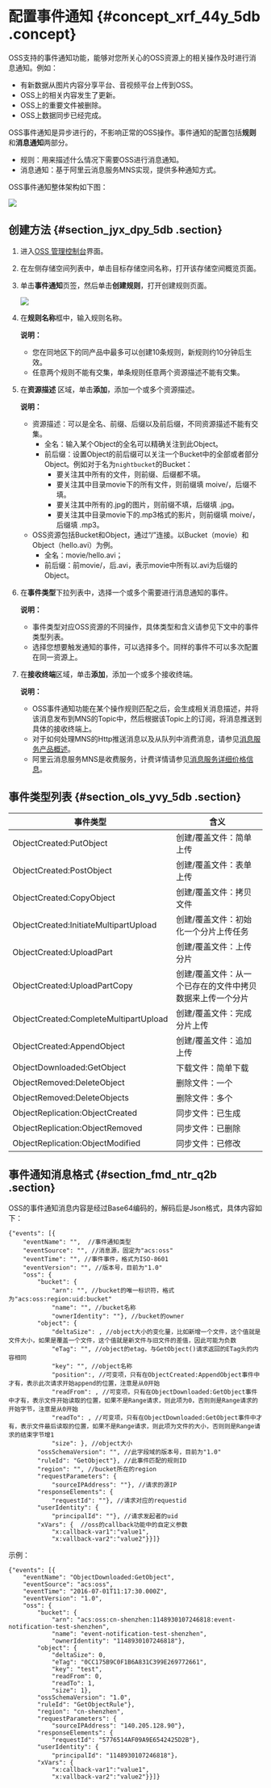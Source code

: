 # 配置事件通知 {#concept_xrf_44y_5db .concept}

OSS支持的事件通知功能，能够对您所关心的OSS资源上的相关操作及时进行消息通知。例如：

-   有新数据从图片内容分享平台、音视频平台上传到OSS。
-   OSS上的相关内容发生了更新。
-   OSS上的重要文件被删除。
-   OSS上数据同步已经完成。

OSS事件通知是异步进行的，不影响正常的OSS操作。事件通知的配置包括**规则**和**消息通知**两部分。

-   规则：用来描述什么情况下需要OSS进行消息通知。
-   消息通知：基于阿里云消息服务MNS实现，提供多种通知方式。

OSS事件通知整体架构如下图：

![](http://static-aliyun-doc.oss-cn-hangzhou.aliyuncs.com/assets/img/4763/15330006001523_zh-CN.png)

## 创建方法 {#section_jyx_dpy_5db .section}

1.  进入[OSS 管理控制台](https://oss.console.aliyun.com/)界面。
2.  在左侧存储空间列表中，单击目标存储空间名称，打开该存储空间概览页面。
3.  单击**事件通知**页签，然后单击**创建规则**，打开创建规则页面。

    ![](http://static-aliyun-doc.oss-cn-hangzhou.aliyuncs.com/assets/img/4763/15330006001525_zh-CN.png)

4.  在**规则名称**框中，输入规则名称。

    **说明：** 

    -   您在同地区下的同产品中最多可以创建10条规则，新规则约10分钟后生效。
    -   任意两个规则不能有交集，单条规则任意两个资源描述不能有交集。
5.  在**资源描述** 区域，单击**添加**，添加一个或多个资源描述。

    **说明：** 

    -   资源描述：可以是全名、前缀、后缀以及前后缀，不同资源描述不能有交集。
        -   全名：输入某个Object的全名可以精确关注到此Object。
        -   前后缀：设置Object的前后缀可以关注一个Bucket中的全部或者部分Object。例如对于名为`nightbucket`的Bucket：
            -   要关注其中所有的文件，则前缀、后缀都不填。
            -   要关注其中目录movie下的所有文件，则前缀填 moive/，后缀不填。
            -   要关注其中所有的.jpg的图片，则前缀不填，后缀填 .jpg。
            -   要关注其中目录movie下的.mp3格式的影片，则前缀填 moive/，后缀填 .mp3。
    -   OSS资源包括Bucket和Object，通过“/”连接。以Bucket（movie）和Object（hello.avi）为例。
        -   全名：movie/hello.avi；
        -   前后缀：前movie/，后.avi，表示movie中所有以.avi为后缀的Object。
6.  在**事件类型**下拉列表中，选择一个或多个需要进行消息通知的事件。

    **说明：** 

    -   事件类型对应OSS资源的不同操作，具体类型和含义请参见下文中的事件类型列表。
    -   选择您想要触发通知的事件，可以选择多个。同样的事件不可以多次配置在同一资源上。
7.  在**接收终端**区域，单击**添加**，添加一个或多个接收终端。

    **说明：** 

    -   OSS事件通知功能在某个操作规则匹配之后，会生成相关消息描述，并将该消息发布到MNS的Topic中，然后根据该Topic上的订阅，将消息推送到具体的接收终端上。
    -   对于如何处理MNS的Http推送消息以及从队列中消费消息，请参见[消息服务产品概述](https://help.aliyun.com/document_detail/27414.html)。
    -   阿里云消息服务MNS是收费服务，计费详情请参见[消息服务详细价格信息](https://www.aliyun.com/price/product#/mns/detail)。

## 事件类型列表 {#section_ols_yvy_5db .section}

|事件类型|含义|
|----|--|
|ObjectCreated:PutObject|创建/覆盖文件：简单上传|
|ObjectCreated:PostObject|创建/覆盖文件：表单上传|
|ObjectCreated:CopyObject|创建/覆盖文件：拷贝文件|
|ObjectCreated:InitiateMultipartUpload|创建/覆盖文件：初始化一个分片上传任务|
|ObjectCreated:UploadPart|创建/覆盖文件：上传分片|
|ObjectCreated:UploadPartCopy|创建/覆盖文件：从一个已存在的文件中拷贝数据来上传一个分片|
|ObjectCreated:CompleteMultipartUpload|创建/覆盖文件：完成分片上传|
|ObjectCreated:AppendObject|创建/覆盖文件：追加上传|
|ObjectDownloaded:GetObject|下载文件：简单下载|
|ObjectRemoved:DeleteObject|删除文件：一个|
|ObjectRemoved:DeleteObjects|删除文件：多个|
|ObjectReplication:ObjectCreated|同步文件：已生成|
|ObjectReplication:ObjectRemoved|同步文件：已删除|
|ObjectReplication:ObjectModified|同步文件：已修改|

## 事件通知消息格式 {#section_fmd_ntr_q2b .section}

OSS的事件通知消息内容是经过Base64编码的，解码后是Json格式，具体内容如下：

```
{"events": [{
    "eventName": "",  //事件通知类型
    "eventSource": "", //消息源，固定为"acs:oss"
    "eventTime": "", //事件事件，格式为ISO-8601
    "eventVersion": "", //版本号，目前为"1.0"
    "oss": {
        "bucket": {
            "arn": "", //bucket的唯一标识符，格式为"acs:oss:region:uid:bucket"
            "name": "", //bucket名称
            "ownerIdentity": ""}, //bucket的owner
        "object": {
            "deltaSize": , //object大小的变化量，比如新增一个文件，这个值就是文件大小，如果是覆盖一个文件，这个值就是新文件与旧文件的差值，因此可能为负数
            "eTag": "", //object的etag，与GetObject()请求返回的ETag头的内容相同
            "key": "", //object名称
            "position":, //可变项，只有在ObjectCreated:AppendObject事件中才有，表示此次请求开始append的位置，注意是从0开始
            "readFrom": , //可变项，只有在ObjectDownloaded:GetObject事件中才有，表示文件开始读取的位置，如果不是Range请求，则此项为0，否则则是Range请求的开始字节，注意是从0开始
            "readTo": , //可变项，只有在ObjectDownloaded:GetObject事件中才有，表示文件最后读取的位置，如果不是Range请求，则此项为文件的大小，否则则是Range请求的结束字节增1
            "size": }, //object大小
        "ossSchemaVersion": "", //此字段域的版本号，目前为"1.0"
        "ruleId": "GetObject"}, //此事件匹配的规则ID
        "region": "", //bucket所在的region
        "requestParameters": {
            "sourceIPAddress": ""}, //请求的源IP
        "responseElements": {
            "requestId": ""}, //请求对应的requestid
        "userIdentity": {
            "principalId": ""}, //请求发起者的uid
        "xVars": {  //oss的callback功能中的自定义参数
            "x:callback-var1":"value1",
            "x:vallback-var2":"value2"}}]}
```

示例：

```
{"events": [{
    "eventName": "ObjectDownloaded:GetObject",
    "eventSource": "acs:oss",
    "eventTime": "2016-07-01T11:17:30.000Z",
    "eventVersion": "1.0",
    "oss": {
        "bucket": {
            "arn": "acs:oss:cn-shenzhen:1148930107246818:event-notification-test-shenzhen",
            "name": "event-notification-test-shenzhen",
            "ownerIdentity": "1148930107246818"},
        "object": {
            "deltaSize": 0,
            "eTag": "0CC175B9C0F1B6A831C399E269772661",
            "key": "test",
            "readFrom": 0,
            "readTo": 1,
            "size": 1},
        "ossSchemaVersion": "1.0",
        "ruleId": "GetObjectRule"},
        "region": "cn-shenzhen",
        "requestParameters": {
            "sourceIPAddress": "140.205.128.90"},
        "responseElements": {
            "requestId": "5776514AF09A9E6542425D2B"},
        "userIdentity": {
            "principalId": "1148930107246818"}，
        "xVars": {
            "x:callback-var1":"value1",
            "x:vallback-var2":"value2"}}]}
```

